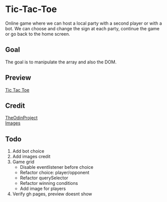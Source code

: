 # Tic-Tac-Toe
Online game where we can host a local party with a second player or with a bot.
We can choose and change the sign at each party, continue the game or go back to the home screen.

## Goal
The goal is to manipulate the array and also the DOM.

## Preview
[Tic Tac Toe](http://127.0.0.1:3000/index.html)

## Credit
[TheOdinProject](https://www.theodinproject.com/)     
[Images]()

## Todo
1. Add bot choice
2. Add images credit
3. Game grid
   * Disable eventlistener before choice
   * Refactor choice: player/opponent
   * Refactor querySelector
   * Refactor winning conditions
   * Add image for players
4. Verify gh pages, preview doesnt show
